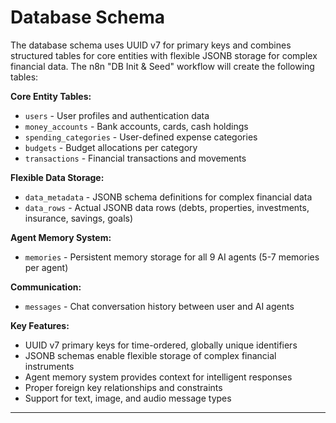 # Database Schema

The database schema uses UUID v7 for primary keys and combines structured tables for core entities with flexible JSONB storage for complex financial data. The n8n "DB Init & Seed" workflow will create the following tables:

**Core Entity Tables:**
*   `users` - User profiles and authentication data
*   `money_accounts` - Bank accounts, cards, cash holdings
*   `spending_categories` - User-defined expense categories  
*   `budgets` - Budget allocations per category
*   `transactions` - Financial transactions and movements

**Flexible Data Storage:**
*   `data_metadata` - JSONB schema definitions for complex financial data
*   `data_rows` - Actual JSONB data rows (debts, properties, investments, insurance, savings, goals)

**Agent Memory System:**
*   `memories` - Persistent memory storage for all 9 AI agents (5-7 memories per agent)

**Communication:**
*   `messages` - Chat conversation history between user and AI agents

**Key Features:**
- UUID v7 primary keys for time-ordered, globally unique identifiers
- JSONB schemas enable flexible storage of complex financial instruments
- Agent memory system provides context for intelligent responses
- Proper foreign key relationships and constraints
- Support for text, image, and audio message types

---
